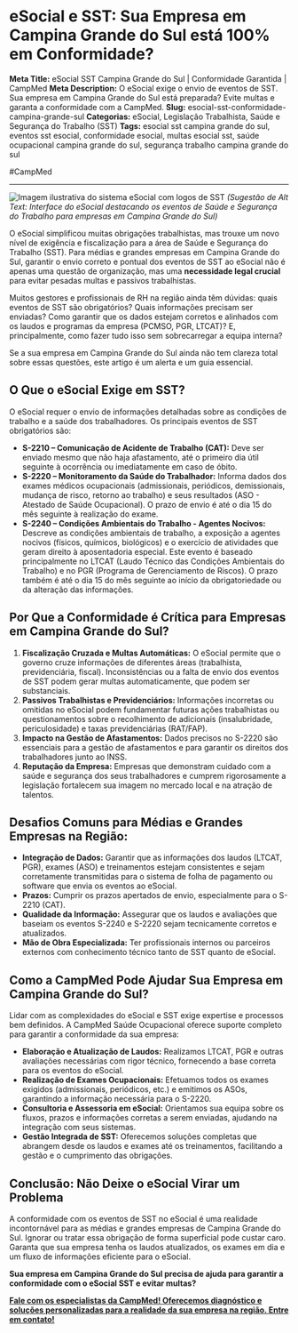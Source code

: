 # eSocial e SST: Sua Empresa em Campina Grande do Sul está 100% em Conformidade?

**Meta Title:** eSocial SST Campina Grande do Sul | Conformidade Garantida | CampMed
**Meta Description:** O eSocial exige o envio de eventos de SST. Sua empresa em Campina Grande do Sul está preparada? Evite multas e garanta a conformidade com a CampMed.
**Slug:** esocial-sst-conformidade-campina-grande-sul
**Categorias:** eSocial, Legislação Trabalhista, Saúde e Segurança do Trabalho (SST)
**Tags:** esocial sst campina grande do sul, eventos sst esocial, conformidade esocial, multas esocial sst, saúde ocupacional campina grande do sul, segurança trabalho campina grande do sul

#CampMed

---

![Imagem ilustrativa do sistema eSocial com logos de SST](placeholder_imagem_esocial_sst_cgs.jpg) *(Sugestão de Alt Text: Interface do eSocial destacando os eventos de Saúde e Segurança do Trabalho para empresas em Campina Grande do Sul)*

O eSocial simplificou muitas obrigações trabalhistas, mas trouxe um novo nível de exigência e fiscalização para a área de Saúde e Segurança do Trabalho (SST). Para médias e grandes empresas em Campina Grande do Sul, garantir o envio correto e pontual dos eventos de SST ao eSocial não é apenas uma questão de organização, mas uma **necessidade legal crucial** para evitar pesadas multas e passivos trabalhistas.

Muitos gestores e profissionais de RH na região ainda têm dúvidas: quais eventos de SST são obrigatórios? Quais informações precisam ser enviadas? Como garantir que os dados estejam corretos e alinhados com os laudos e programas da empresa (PCMSO, PGR, LTCAT)? E, principalmente, como fazer tudo isso sem sobrecarregar a equipa interna?

Se a sua empresa em Campina Grande do Sul ainda não tem clareza total sobre essas questões, este artigo é um alerta e um guia essencial.

## O Que o eSocial Exige em SST?

O eSocial requer o envio de informações detalhadas sobre as condições de trabalho e a saúde dos trabalhadores. Os principais eventos de SST obrigatórios são:

*   **S-2210 – Comunicação de Acidente de Trabalho (CAT):** Deve ser enviado mesmo que não haja afastamento, até o primeiro dia útil seguinte à ocorrência ou imediatamente em caso de óbito.
*   **S-2220 – Monitoramento da Saúde do Trabalhador:** Informa dados dos exames médicos ocupacionais (admissionais, periódicos, demissionais, mudança de risco, retorno ao trabalho) e seus resultados (ASO - Atestado de Saúde Ocupacional). O prazo de envio é até o dia 15 do mês seguinte à realização do exame.
*   **S-2240 – Condições Ambientais do Trabalho - Agentes Nocivos:** Descreve as condições ambientais de trabalho, a exposição a agentes nocivos (físicos, químicos, biológicos) e o exercício de atividades que geram direito à aposentadoria especial. Este evento é baseado principalmente no LTCAT (Laudo Técnico das Condições Ambientais do Trabalho) e no PGR (Programa de Gerenciamento de Riscos). O prazo também é até o dia 15 do mês seguinte ao início da obrigatoriedade ou da alteração das informações.

## Por Que a Conformidade é Crítica para Empresas em Campina Grande do Sul?

1.  **Fiscalização Cruzada e Multas Automáticas:** O eSocial permite que o governo cruze informações de diferentes áreas (trabalhista, previdenciária, fiscal). Inconsistências ou a falta de envio dos eventos de SST podem gerar multas automaticamente, que podem ser substanciais.
2.  **Passivos Trabalhistas e Previdenciários:** Informações incorretas ou omitidas no eSocial podem fundamentar futuras ações trabalhistas ou questionamentos sobre o recolhimento de adicionais (insalubridade, periculosidade) e taxas previdenciárias (RAT/FAP).
3.  **Impacto na Gestão de Afastamentos:** Dados precisos no S-2220 são essenciais para a gestão de afastamentos e para garantir os direitos dos trabalhadores junto ao INSS.
4.  **Reputação da Empresa:** Empresas que demonstram cuidado com a saúde e segurança dos seus trabalhadores e cumprem rigorosamente a legislação fortalecem sua imagem no mercado local e na atração de talentos.

## Desafios Comuns para Médias e Grandes Empresas na Região:

*   **Integração de Dados:** Garantir que as informações dos laudos (LTCAT, PGR), exames (ASO) e treinamentos estejam consistentes e sejam corretamente transmitidas para o sistema de folha de pagamento ou software que envia os eventos ao eSocial.
*   **Prazos:** Cumprir os prazos apertados de envio, especialmente para o S-2210 (CAT).
*   **Qualidade da Informação:** Assegurar que os laudos e avaliações que baseiam os eventos S-2240 e S-2220 sejam tecnicamente corretos e atualizados.
*   **Mão de Obra Especializada:** Ter profissionais internos ou parceiros externos com conhecimento técnico tanto de SST quanto de eSocial.

## Como a CampMed Pode Ajudar Sua Empresa em Campina Grande do Sul?

Lidar com as complexidades do eSocial e SST exige expertise e processos bem definidos. A CampMed Saúde Ocupacional oferece suporte completo para garantir a conformidade da sua empresa:

*   **Elaboração e Atualização de Laudos:** Realizamos LTCAT, PGR e outras avaliações necessárias com rigor técnico, fornecendo a base correta para os eventos do eSocial.
*   **Realização de Exames Ocupacionais:** Efetuamos todos os exames exigidos (admissionais, periódicos, etc.) e emitimos os ASOs, garantindo a informação necessária para o S-2220.
*   **Consultoria e Assessoria em eSocial:** Orientamos sua equipa sobre os fluxos, prazos e informações corretas a serem enviadas, ajudando na integração com seus sistemas.
*   **Gestão Integrada de SST:** Oferecemos soluções completas que abrangem desde os laudos e exames até os treinamentos, facilitando a gestão e o cumprimento das obrigações.

## Conclusão: Não Deixe o eSocial Virar um Problema

A conformidade com os eventos de SST no eSocial é uma realidade incontornável para as médias e grandes empresas de Campina Grande do Sul. Ignorar ou tratar essa obrigação de forma superficial pode custar caro. Garanta que sua empresa tenha os laudos atualizados, os exames em dia e um fluxo de informações eficiente para o eSocial.

**Sua empresa em Campina Grande do Sul precisa de ajuda para garantir a conformidade com o eSocial SST e evitar multas?**

[**Fale com os especialistas da CampMed! Oferecemos diagnóstico e soluções personalizadas para a realidade da sua empresa na região. Entre em contato!**](https://campmedocupacional.com/?page_id=233)

